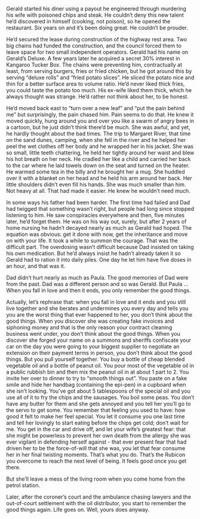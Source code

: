 Gerald started his diner using a payout he engineered through murdering his wife with poisoned chips and steak. He couldn’t deny this new talent he’d discovered in himself (cooking, not poison), so he opened the restaurant. Six years on and it’s been doing great. He couldn’t be prouder. 

He’d secured the lease during construction of the highway rest area. Two big chains had funded the construction, and the council forced them to leave space for two small independent operators. Gerald had his name on Gerald’s Deluxe. A few years later he acquired a secret 30% interest in Kangaroo Tucker Box. The chains were preventing him, contractually at least, from serving burgers, fries or fried chicken, but he got around this by serving “deluxe rolls” and “fried potato slices”. He sliced the potato nice and thin for a better surface area to volume ratio. He’d never liked thick fries, you could taste the potato too much. His ex-wife liked them thick, which he always thought was strange. He’d rather not think about her, to be honest.

He’d moved back east to “turn over a new leaf” and “put the pain behind me” but surprisingly, the pain chased him. Pain seems to do that. He knew it moved quickly, hung around you and over you like a swarm of angry bees in a cartoon, but he just didn’t think there’d be much. She was awful, and yet, he hardly thought about the bad times. The trip to Margaret River, that time on the sand dunes, camping, when she fell in the river and he helped her peel the wet clothes off her body and he wrapped her in his jacket. She was so small, little teeth chattering, he held her tightly around her waist and blew his hot breath on her neck. He cradled her like a child and carried her back to the car where he laid towels down on the seat and turned on the heater. He warmed some tea in the billy and he brought her a mug. She huddled over it with a blanket on her head and he held his arm around her back. Her little shoulders didn’t even fill his hands. She was much smaller than him. Not heavy at all. That had made it easier. He knew he wouldn’t need much.

In some ways his father had been harder. The first time had failed and Dad had twigged that something wasn’t right, but people had long since stopped listening to him. He saw conspiracies everywhere and then, five minutes later, he’d forget them. He was on his way out, surely, but after 2 years of home nursing he hadn’t decayed nearly as much as Gerald had hoped. The equation was obvious: get it done with now, get the inheritance and move on with your life. It took a while to summon the courage. That was the difficult part. The overdosing wasn’t difficult because Dad insisted on taking his own medication. But he’d always insist he hadn’t already taken it so Gerald had to ration it into daily piles. One day he let him have five doses in an hour, and that was it. 

Dad didn’t hurt nearly as much as Paula. The good memories of Dad were from the past. Dad was a different person and so was Gerald. But Paula … When you fall in love and then it ends, you only remember the good things.

Actually, let’s rephrase that: when you fall in love and it ends and you still live together and she berates and undermines you every day and tells you you are the worst thing that ever happened to her, you don’t think about the good things. When you discover she was creating fake invoices and siphoning money and that is the only reason your contract cleaning business went under, you don’t think about the good things. When you discover she forged your name on a summons and sheriffs confiscate your car on the day you were going to your biggest supplier to negotiate an extension on their payment terms in person, you don’t think about the good things. But you pull yourself together. You buy a bottle of cheap blended vegetable oil and a bottle of peanut oil. You pour most of the vegetable oil in a public rubbish bin and then mix the peanut oil in at about 1 part to 2. You invite her over to dinner to try to “smooth things out”. You paste on a fake smile and hide her handbag (containing the epi-pen) in a cupboard when she isn’t looking. You’ve got about 5 tablespoons of the special oil and you use all of it to fry the chips and the sausages. You boil some peas. You don’t have any butter for them and she gets annoyed and you tell her you’ll go to the servo to get some. You remember that feeling you used to have: how good it felt to make her feel special. You let it consume you one last time and tell her lovingly to start eating before the chips get cold; don’t wait for me. You get in the car and drive off, and let your wife’s greatest fear: that she might be powerless to prevent her own death from the allergy she was ever vigilant in defending herself against - that ever present fear that had driven her to be the force-of-will that she was, you let that fear consume her in her final twisting moments. That’s what you do. That’s the Rubicon you overcome to reach the next level of being. It feels good once you get there. 

But she’ll leave a mess of the living room when you come home from the petrol station.

Later, after the coroner’s court and the ambulance chasing lawyers and the out-of-court settlement with the oil distributor, you start to remember the good things again. Life goes on. Well, yours does anyway.

